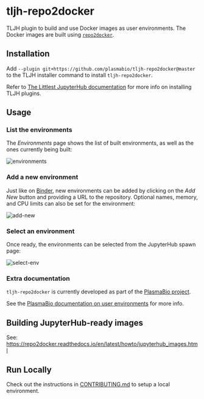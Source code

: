 # tljh-repo2docker

TLJH plugin to build and use Docker images as user environments. The Docker images are built using [`repo2docker`](https://repo2docker.readthedocs.io/en/latest/).


## Installation

Add `--plugin git+https://github.com/plasmabio/tljh-repo2docker@master` to the TLJH installer command to install `tljh-repo2docker`.

Refer to [The Littlest JupyterHub documentation](http://tljh.jupyter.org/en/latest/topic/customizing-installer.html?highlight=plugins#installing-tljh-plugins)
for more info on installing TLJH plugins.

## Usage

### List the environments

The *Environments* page shows the list of built environments, as well as the ones currently being built:

![environments](https://user-images.githubusercontent.com/591645/80962805-056df500-8e0e-11ea-81ab-6efc1c97432d.png)

### Add a new environment

Just like on [Binder](https://mybinder.org), new environments can be added by clicking on the *Add New* button and providing a URL to the repository. Optional names, memory, and CPU limits can also be set for the environment:

![add-new](https://user-images.githubusercontent.com/591645/80963115-9fce3880-8e0e-11ea-890b-c9b928f7edb1.png)

### Select an environment

Once ready, the environments can be selected from the JupyterHub spawn page:

![select-env](https://user-images.githubusercontent.com/591645/80963143-abb9fa80-8e0e-11ea-94c1-ddd7962f7283.png)

### Extra documentation

`tljh-repo2docker` is currently developed as part of the [PlasmaBio project](https://github.com/plasmabio).

See the [PlasmaBio documentation on user environments](https://docs.plasmabio.org/en/latest/environments/index.html) for more info.

## Building JupyterHub-ready images

See: https://repo2docker.readthedocs.io/en/latest/howto/jupyterhub_images.html

## Run Locally

Check out the instructions in [CONTRIBUTING.md](./CONTRIBUTING.md) to setup a local environment.
